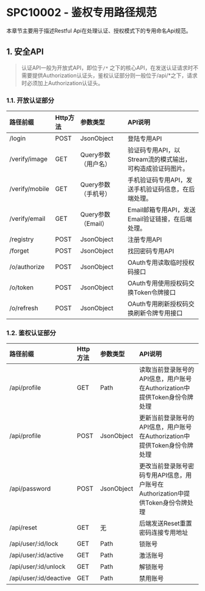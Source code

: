 # SPC10002 - 鉴权专用路径规范

本章节主要用于描述Restful Api在处理认证、授权模式下的专用命名Api规范。

## 1. 安全API

> 认证API一般为开放式API，即位于`/*` 之下的核心API，在发送认证请求时不需要提供Authorization认证头，鉴权认证部分则一般位于/api/\*之下，请求时必须加上Authorization认证头。

### 1.1. 开放认证部分

| 路径前缀 | Http方法 | 参数类型 | API说明 |
| :--- | :--- | :--- | :--- |
| /login | POST | JsonObject | 登陆专用API |
| /verify/image | GET | Query参数（用户名） | 验证码专用API，以Stream流的模式输出，可构造成验证码图片。 |
| /verify/mobile | GET | Query参数（手机号） | 手机验证码专用API，发送手机验证码信息，在后端处理。 |
| /verify/email | GET | Query参数（Email） | Email邮箱专用API，发送Email验证链接，在后端处理。 |
| /registry | POST | JsonObject | 注册专用API |
| /forget | POST | JsonObject | 找回密码专用API |
| /o/authorize | POST | JsonObject | OAuth专用读取临时授权码接口 |
| /o/token | POST | JsonObject | OAuth专用使用授权码交换Token令牌接口 |
| /o/refresh | POST | JsonObject | OAuth专用刷新授权码交换刷新令牌专用接口 |

### 1.2. 鉴权认证部分

| 路径前缀 | Http方法 | 参数类型 | API说明 |
| :--- | :--- | :--- | :--- |
| /api/profile | GET | Path | 读取当前登录账号的API信息，用户账号在Authorization中提供Token身份令牌处理 |
| /api/profile | POST | JsonObject | 更新当前登录账号的API信息，用户账号在Authorization中提供Token身份令牌处理 |
| /api/password | POST | JsonObject | 更改当前登录账号密码专用API信息，用户账号在Authorization中提供Token身份令牌处理 |
| /api/reset | GET | 无 | 后端发送Reset重置密码连接专用地址 |
| /api/user/:id/lock | GET | Path | 锁账号 |
| /api/user/:id/active | GET | Path | 激活账号 |
| /api/user/:id/unlock | GET | Path | 解锁账号 |
| /api/user/:id/deactive | GET | Path | 禁用账号 |



